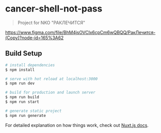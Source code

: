 # cancer-shell-not-pass

> Project for NKO &#34;РАКЛЕЧИТСЯ&#34;

https://www.figma.com/file/BhM4jsOVCIx6cpCm6wQBQQ/РакЛечится-(Copy)?node-id=165%3A62

## Build Setup

```bash
# install dependencies
$ npm install

# serve with hot reload at localhost:3000
$ npm run dev

# build for production and launch server
$ npm run build
$ npm run start

# generate static project
$ npm run generate
```

For detailed explanation on how things work, check out [Nuxt.js docs](https://nuxtjs.org).
